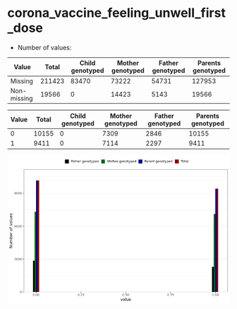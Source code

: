 # corona_vaccine_feeling_unwell_first_dose
- Number of values:

| Value | Total | Child genotyped | Mother genotyped | Father genotyped | Parents genotyped |
| ----- | ----- | --------------- | ---------------- | ---------------- |---------------- |
| Missing | 211423 | 83470 | 73222 | 54731 | 127953 |
| Non-missing | 19566 | 0 | 14423 | 5143 | 19566 |

| Value | Total | Child genotyped | Mother genotyped | Father genotyped | Parents genotyped |
| ----- | ----- | --------------- | ---------------- | ---------------- |---------------- |
| 0 | 10155 | 0 | 7309 | 2846 | 10155 |
| 1 | 9411 | 0 | 7114 | 2297 | 9411 |



![](corona_vaccine_feeling_unwell_first_dose_n.png)



